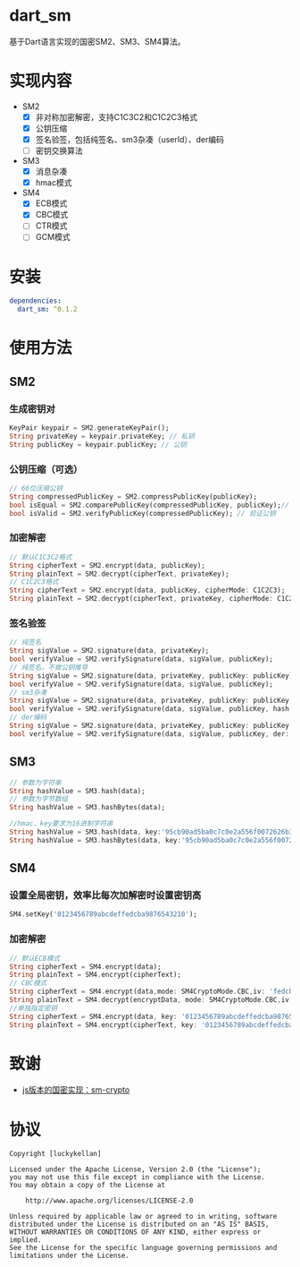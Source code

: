 # dart_sm
基于Dart语言实现的国密SM2、SM3、SM4算法。

# 实现内容
* SM2
  - [x] 非对称加密解密，支持C1C3C2和C1C2C3格式
  - [x] 公钥压缩
  - [x] 签名验签，包括纯签名、sm3杂凑（userId）、der编码
  - [ ] 密钥交换算法
* SM3
  - [x] 消息杂凑
  - [x] hmac模式
* SM4
  - [x] ECB模式
  - [x] CBC模式
  - [ ] CTR模式
  - [ ] GCM模式

# 安装
```yaml
dependencies:
  dart_sm: ^0.1.2 
```

# 使用方法
## SM2
### 生成密钥对
```dart
KeyPair keypair = SM2.generateKeyPair();
String privateKey = keypair.privateKey; // 私钥
String publicKey = keypair.publicKey; // 公钥
```
### 公钥压缩（可选）
```dart
// 66位压缩公钥
String compressedPublicKey = SM2.compressPublicKey(publicKey);
bool isEqual = SM2.comparePublicKey(compressedPublicKey, publicKey);// 判断公钥是否相等
bool isValid = SM2.verifyPublicKey(compressedPublicKey); // 验证公钥
```
### 加密解密
```dart
// 默认C1C3C2格式
String cipherText = SM2.encrypt(data, publicKey);
String plainText = SM2.decrypt(cipherText, privateKey);
// C1C2C3格式
String cipherText = SM2.encrypt(data, publicKey, cipherMode: C1C2C3);
String plainText = SM2.decrypt(cipherText, privateKey, cipherMode: C1C2C3);
```
### 签名验签
```Dart
// 纯签名
String sigValue = SM2.signature(data, privateKey);
bool verifyValue = SM2.verifySignature(data, sigValue, publicKey);
// 纯签名，不做公钥推导
String sigValue = SM2.signature(data, privateKey, publicKey: publicKey);
bool verifyValue = SM2.verifySignature(data, sigValue, publicKey);
// sm3杂凑
String sigValue = SM2.signature(data, privateKey, publicKey: publicKey, hash: true, userId: 'userId');
bool verifyValue = SM2.verifySignature(data, sigValue, publicKey, hash: true, userId: 'userId');
// der编码
String sigValue = SM2.signature(data, privateKey, publicKey: publicKey, der: true);
bool verifyValue = SM2.verifySignature(data, sigValue, publicKey, der: true);
```
## SM3
```dart
// 参数为字符串
String hashValue = SM3.hash(data);
// 参数为字节数组
String hashValue = SM3.hashBytes(data);

//hmac，key要求为16进制字符串
String hashValue = SM3.hash(data, key:'95cb90ad5ba0c7c0e2a556f0072626b3');
String hashValue = SM3.hashBytes(data, key:'95cb90ad5ba0c7c0e2a556f0072626b3'); 
```
## SM4
### 设置全局密钥，效率比每次加解密时设置密钥高
```dart
SM4.setKey('0123456789abcdeffedcba9876543210');
```
### 加密解密
```dart
// 默认ECB模式
String cipherText = SM4.encrypt(data);
String plainText = SM4.encrypt(cipherText);
// CBC模式
String cipherText = SM4.encrypt(data,mode: SM4CryptoMode.CBC,iv: 'fedcba98765432100123456789abcdef');
String plainText = SM4.decrypt(encryptData, mode: SM4CryptoMode.CBC,iv: 'fedcba98765432100123456789abcdef');
//单独指定密钥
String cipherText = SM4.encrypt(data, key: '0123456789abcdeffedcba9876543210');
String plainText = SM4.encrypt(cipherText, key: '0123456789abcdeffedcba9876543210');
```

# 致谢
* [js版本的国密实现：sm-crypto](https://github.com/JuneAndGreen/sm-crypto)

# 协议
```
Copyright [luckykellan]

Licensed under the Apache License, Version 2.0 (the "License");
you may not use this file except in compliance with the License.
You may obtain a copy of the License at

    http://www.apache.org/licenses/LICENSE-2.0

Unless required by applicable law or agreed to in writing, software
distributed under the License is distributed on an "AS IS" BASIS,
WITHOUT WARRANTIES OR CONDITIONS OF ANY KIND, either express or implied.
See the License for the specific language governing permissions and
limitations under the License.
```

